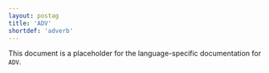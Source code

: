 ```yaml
---
layout: postag
title: 'ADV'
shortdef: 'adverb'
---
```


This document is a placeholder for the language-specific documentation
for `ADV`.